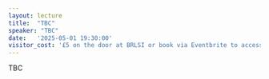 ```yaml
---
layout: lecture
title:  "TBC"
speaker: "TBC"
date:   '2025-05-01 19:30:00'
visitor_cost: '£5 on the door at BRLSI or book via Eventbrite to access on Zoom'
---
```

TBC